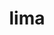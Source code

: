 ---
title: "lima"
layout: cache
categories: [package, develop]
meta: {"compilers": ["apple-clang@=16.0.0"], "num_specs": 10, "num_specs_by_stack": {"developer-tools-darwin": 9, "root": 10}, "oss": ["sequoia"], "platforms": ["darwin"], "stacks": ["developer-tools-darwin", "root"], "targets": ["aarch64"], "versions": ["0.23.2"]}
spec_details: [{"compiler": "apple-clang@=16.0.0", "hash": "7niugua4rhej7ov3sllogkk6td3n2sl5", "os": "sequoia", "platform": "darwin", "size": "-", "stacks": ["developer-tools-darwin", "root"], "target": "aarch64", "variants": ["build_system=generic"], "versions": ["0.23.2"]}, {"compiler": "apple-clang@=16.0.0", "hash": "asevp2sljtwv2oyu3y3qp5jgouomjzpa", "os": "sequoia", "platform": "darwin", "size": "-", "stacks": ["developer-tools-darwin", "root"], "target": "aarch64", "variants": ["build_system=generic"], "versions": ["0.23.2"]}, {"compiler": "apple-clang@=16.0.0", "hash": "cpna3ddrd4uqipwfpjrlxul3fcxn7qxh", "os": "sequoia", "platform": "darwin", "size": "-", "stacks": ["developer-tools-darwin", "root"], "target": "aarch64", "variants": ["build_system=generic"], "versions": ["0.23.2"]}, {"compiler": "apple-clang@=16.0.0", "hash": "lontksupi2kzer2jvzr3yqvvgxmvuec5", "os": "sequoia", "platform": "darwin", "size": "-", "stacks": ["developer-tools-darwin", "root"], "target": "aarch64", "variants": ["build_system=generic"], "versions": ["0.23.2"]}, {"compiler": "apple-clang@=16.0.0", "hash": "p22p7qrmqcvnja3xct4vf5jui52mbg37", "os": "sequoia", "platform": "darwin", "size": "-", "stacks": ["root"], "target": "aarch64", "variants": ["build_system=generic"], "versions": ["0.23.2"]}, {"compiler": "apple-clang@=16.0.0", "hash": "rjjb4ihg7wcq2fahqtrhvtrs4jsdiu5h", "os": "sequoia", "platform": "darwin", "size": "-", "stacks": ["developer-tools-darwin", "root"], "target": "aarch64", "variants": ["build_system=generic"], "versions": ["0.23.2"]}, {"compiler": "apple-clang@=16.0.0", "hash": "sjwbr3hxwogmwieha4ewvwgnpgic4cr5", "os": "sequoia", "platform": "darwin", "size": "-", "stacks": ["developer-tools-darwin", "root"], "target": "aarch64", "variants": ["build_system=generic"], "versions": ["0.23.2"]}, {"compiler": "apple-clang@=16.0.0", "hash": "vf3sn3cb4bpx7ycohs6ebbcubiv5umbg", "os": "sequoia", "platform": "darwin", "size": "-", "stacks": ["developer-tools-darwin", "root"], "target": "aarch64", "variants": ["build_system=generic"], "versions": ["0.23.2"]}, {"compiler": "apple-clang@=16.0.0", "hash": "vt66ydbb667jt4bekrxlpcnhceqr3haf", "os": "sequoia", "platform": "darwin", "size": "-", "stacks": ["developer-tools-darwin", "root"], "target": "aarch64", "variants": ["build_system=generic"], "versions": ["0.23.2"]}, {"compiler": "apple-clang@=16.0.0", "hash": "wef2mjg37ohzlp3ru7p25ynheqnlvsbz", "os": "sequoia", "platform": "darwin", "size": "-", "stacks": ["developer-tools-darwin", "root"], "target": "aarch64", "variants": ["build_system=generic"], "versions": ["0.23.2"]}]
---